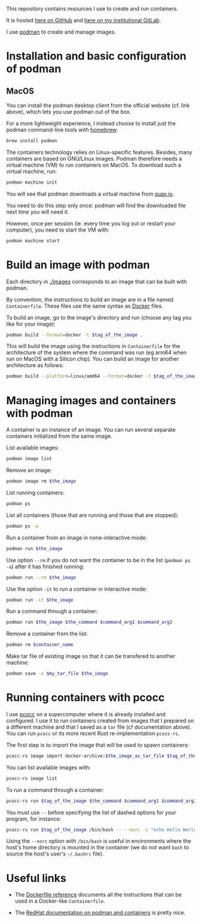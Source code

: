 This repository contains resources I use to create and run containers.

It is hosted [here on GitHub](https://github.com/lucas-ige/containers) and [here on my institutional GitLab](https://gricad-gitlab.univ-grenoble-alpes.fr/bastiluc/containers).

I use [podman](https://podman.io/) to create and manage images.

# Installation and basic configuration of podman

## MacOS

You can install the podman desktop client from the official website (cf. link above), which lets you use podman out of
the box.

For a more lightweight experience, I instead choose to install just the podman command-line tools with [homebrew](https://brew.sh/):

```sh
brew install podman
```

The containers technology relies on Linux-specific features. Besides, many containers are based on GNU/Linux
images. Podman therefore needs a virtual machine (VM) to run containers on MacOS. To download such a virtual machine,
run:

```sh
podman machine init
```

You will see that podman downloads a virtual machine from [quay.io](quay.io).

You need to do this step only once: podman will find the downloaded file next time you will need it.

However, once per session (ie. every time you log out or restart your computer), you need to start the VM with:

```sh
podman machine start
```

# Build an image with podman

Each directory in [./images](./images) corresponds to an image that can be built with podman.

By convention, the instructions to build an image are in a file named `Containerfile`. These files use the same syntax
as [Docker](https://www.docker.com/) files.

To build an image, go to the image's directory and run (choose any tag you like for your image):

```sh
podman build --format=docker -t $tag_of_the_image .
```

This will build the image using the instructions in `Containerfile` for the architecture of the system where the
command was run (eg arm64 when run on MacOS with a Silicon chip). You can build an image for another architecture as
follows:

```sh
podman build --platform=linux/amd64 --format=docker -t $tag_of_the_image .
```

# Managing images and containers with podman

A container is an instance of an image. You can run several separate containers initialized from the same image.

List available images:

```sh
podman image list
```

Remove an image:

```sh
podman image rm $the_image
```

List running containers:

```sh
podman ps
```

List all containers (those that are running and those that are stopped):

```sh
podman ps -a
```

Run a container from an image in none-interactive mode:

```sh
podman run $the_image
```

Use option `--rm` if you do not want the container to be in the list (`podman ps -a`) after it has finished running:

```sh
podman run --rm $the_image
```

Use the option `-it` to run a container in interactive mode:

```sh
podman run -it $the_image
```

Run a command through a container:

```sh
podman run $the_image $the_command $command_arg1 $command_arg2
```

Remove a container from the list:

```sh
podman rm $container_name
```

Make tar file of existing image so that it can be transfered to another machine:

```sh
podman save -o $my_tar_file $the_image
```

# Running containers with pcocc

I use [pcocc](https://pcocc.readthedocs.io/en/latest/manpages/man1/pcocc.html) on a supercomputer where it is already
installed and configured. I use it to run containers created from images that I prepared on a different machine and
that I saved as a `tar` file (cf documentation above). You can run `pcocc` or its more recent Rust re-implementation
`pcoss-rs`.

The first step is to import the image that will be used to spawn containers:

```sh
pcocc-rs image import docker-archive:$the_image_as_tar_file $tag_of_the_image
```

You can list available images with:

```sh
pcocc-rs image list
```

To run a command through a container:

```sh
pcocc-rs run $tag_of_the_image $the_command $command_arg1 $command_arg2
```

You must use `--` before specifying the list of dashed options for your program, for instance:

```sh
pcocc-rs run $tag_of_the_image /bin/bash -- --norc -c "echo Hello World"
```

Using the `--norc` option with `/bin/bash` is useful in environments where the host's home directory is mounted in the
container (we do not want `bash` to source the host's user's `~/.bashrc` file).

# Useful links

 - The [Dockerfile reference](https://docs.docker.com/reference/dockerfile/) documents all the instructions that can be
   used in a Docker-like `Containerfile`.

 - The [RedHat documentation on podman and
   containers](https://docs.redhat.com/en/documentation/red_hat_enterprise_linux/10/html/building_running_and_managing_containers)
   is pretty nice.
